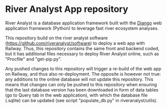 # River Analyst App repository
River Analyst is a database application framework built with the [Django](https://www.djangoproject.com/) web application framework (Python) to leverage fast river ecosystem analyses. 

This repository build on the river analyst software (https://github.com/riveranalyst/software) to deploy a web app with Railway. Thus, this repository contains the same front and backend coded, but it has additional files necessary to deploy River Analyst online, such as "Procfile" and "get-pip.py". 

Any pushed changes to this repository will trigger a re-build of the web app on Railway, and thus also re-deployment. The opposite is however not true: any additions to the online database will not update this repository. This means that changes can only be pushed to this repository when ensuring that the last database version has been downloaded in form of data tables (go to Query tab in the web application), with which the database file (.sqlite) can be updated (see script "populate_db.py" in riveranalyst/utils).
